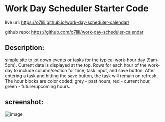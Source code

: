 # Work Day Scheduler Starter Code

live url: https://o7lili.github.io/work-day-scheduler-calendar/

github repo: https://github.com/o7lili/work-day-scheduler-calendar

## Description:
simple site to jot down events or tasks for the typical work-hour day (9am-5pm). Current date is displayed at the top. Rows for each hour of the work-day to include column/section for time, task input, and save button. After entering a task and hitting the save button, the task will remain on refresh.
The hour blocks are color coded: grey - past hours, red - current hour, green - future/upcoming hours.

## screenshot: 
![image](https://user-images.githubusercontent.com/103470899/177838975-704688e9-a96e-419a-bea4-1b7d1242e38c.png)
